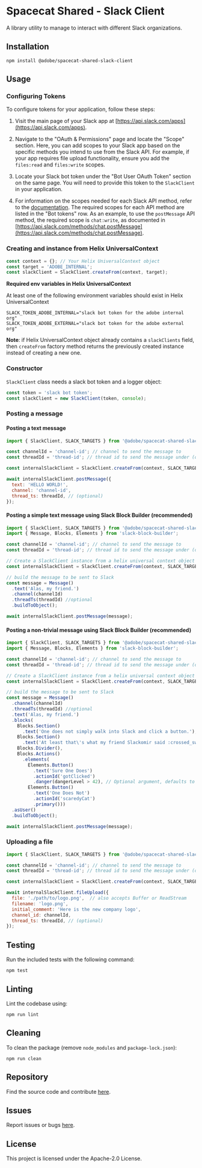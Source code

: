 # Spacecat Shared - Slack Client

A library utility to manage to interact with different Slack organizations.

## Installation

```
npm install @adobe/spacecat-shared-slack-client
```

## Usage

### Configuring Tokens

To configure tokens for your application, follow these steps:

1. Visit the main page of your Slack app at [https://api.slack.com/apps](https://api.slack.com/apps).

2. Navigate to the "OAuth & Permissions" page and locate the "Scope" section. Here, you can add scopes to your Slack app based on the specific methods you intend to use from the Slack API. For example, if your app requires file upload functionality, ensure you add the `files:read` and `files:write` scopes.

3. Locate your Slack bot token under the "Bot User OAuth Token" section on the same page. You will need to provide this token to the `SlackClient` in your application.

4. For information on the scopes needed for each Slack API method, refer to the [documentation](https://api.slack.com/methods). The required scopes for each API method are listed in the "Bot tokens" row. As an example, to use the `postMessage` API method, the required scope is `chat:write`, as documented in [https://api.slack.com/methods/chat.postMessage](https://api.slack.com/methods/chat.postMessage).


### Creating and instance from Helix UniversalContext

```js
const context = {}; // Your Helix UniversalContext object
const target = 'ADOBE_INTERNAL';
const slackClient = SlackClient.createFrom(context, target);
```

**Required env variables in Helix UniversalContext**

At least one of the following environment variables should exist in Helix UniversalContext

```
SLACK_TOKEN_ADOBE_INTERNAL="slack bot token for the adobe internal org"
SLACK_TOKEN_ADOBE_EXTERNAL="slack bot token for the adobe external org"
```

**Note**: if Helix UniversalContext object already contains a `slackClients` field, then `createFrom` factory method returns the previously created instance instead of creating a new one.

### Constructor

`SlackClient` class needs a slack bot token and a logger object:

```js
const token = 'slack bot token';
const slackClient = new SlackClient(token, console);
```

### Posting a message

#### Posting a text message

```js
import { SlackClient, SLACK_TARGETS } from '@adobe/spacecat-shared-slack-client';

const channelId = 'channel-id'; // channel to send the message to
const threadId = 'thread-id'; // thread id to send the message under (optional)

const internalSlackClient = SlackClient.createFrom(context, SLACK_TARGETS.ADOBE_INTERNAL);

await internalSlackClient.postMessage({
  text: 'HELLO WORLD!',
  channel: 'channel-id',
  thread_ts: threadId, // (optional)
});
```

#### Posting a simple text message using Slack Block Builder (recommended)

```js
import { SlackClient, SLACK_TARGETS } from '@adobe/spacecat-shared-slack-client';
import { Message, Blocks, Elements } from 'slack-block-builder';

const channelId = 'channel-id'; // channel to send the message to
const threadId = 'thread-id'; // thread id to send the message under (optional)

// Create a SlackClient instance from a helix universal context object
const internalSlackClient = SlackClient.createFrom(context, SLACK_TARGETS.ADOBE_INTERNAL);

// build the message to be sent to Slack
const message = Message()
  .text('Alas, my friend.')
  .channel(channelId)
  .threadTs(threadId) //optional
  .buildToObject();

await internalSlackClient.postMessage(message);

```

#### Posting a non-trivial message using Slack Block Builder (recommended)

```js
import { SlackClient, SLACK_TARGETS } from '@adobe/spacecat-shared-slack-client';
import { Message, Blocks, Elements } from 'slack-block-builder';

const channelId = 'channel-id'; // channel to send the message to
const threadId = 'thread-id'; // thread id to send the message under (optional)

// Create a SlackClient instance from a helix universal context object
const internalSlackClient = SlackClient.createFrom(context, SLACK_TARGETS.ADOBE_INTERNAL);

// build the message to be sent to Slack
const message = Message()
  .channel(channelId)
  .threadTs(threadId) //optional
  .text('Alas, my friend.')
  .blocks(
    Blocks.Section()
      .text('One does not simply walk into Slack and click a button.'),
    Blocks.Section()
      .text('At least that\'s what my friend Slackomir said :crossed_swords:'),
    Blocks.Divider(),
    Blocks.Actions()
      .elements(
        Elements.Button()
          .text('Sure One Does')
          .actionId('gotClicked')
          .danger(dangerLevel > 42), // Optional argument, defaults to 'true'
        Elements.Button()
          .text('One Does Not')
          .actionId('scaredyCat')
          .primary()))
  .asUser()
  .buildToObject();

await internalSlackClient.postMessage(message);

```

### Uploading a file

```js
import { SlackClient, SLACK_TARGETS } from '@adobe/spacecat-shared-slack-client';

const channelId = 'channel-id'; // channel to send the message to
const threadId = 'thread-id'; // thread id to send the message under (optional)

const internalSlackClient = SlackClient.createFrom(context, SLACK_TARGETS.ADOBE_INTERNAL);

await internalSlackClient.fileUpload({
  file: './path/to/logo.png',  // also accepts Buffer or ReadStream
  filename: 'logo.png',
  initial_comment: 'Here is the new company logo',
  channel_id: channelId,
  thread_ts: threadId, // (optional)
});
```

## Testing
Run the included tests with the following command:
```
npm test
```

## Linting
Lint the codebase using:
```
npm run lint
```

## Cleaning
To clean the package (remove `node_modules` and `package-lock.json`):
```
npm run clean
```

## Repository
Find the source code and contribute [here](https://github.com/adobe/spacecat-shared.git).

## Issues
Report issues or bugs [here](https://github.com/adobe/spacecat-shared/issues).

## License
This project is licensed under the Apache-2.0 License.
